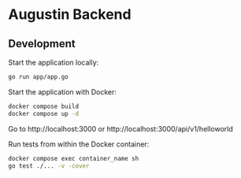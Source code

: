 # Augustin Backend

## Development

Start the application locally:

```bash
go run app/app.go
```

Start the application with Docker:

```bash
docker compose build
docker compose up -d
```

Go to http://localhost:3000 or http://localhost:3000/api/v1/helloworld

Run tests from within the Docker container:

```bash
docker compose exec container_name sh
go test ./... -v -cover
```
